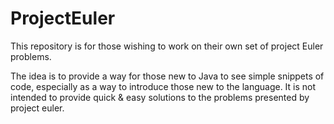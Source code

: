 ProjectEuler
============

This repository is for those wishing to work on their own set of project Euler problems.  

The idea is to provide a way for those new to Java to see simple snippets of code, especially as a way to introduce those new to the language.  It is not intended to provide quick & easy solutions to the problems presented by project euler.

